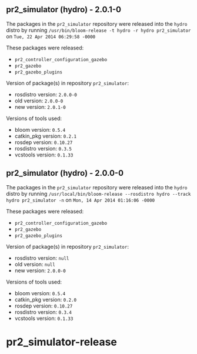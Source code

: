 ## pr2_simulator (hydro) - 2.0.1-0

The packages in the `pr2_simulator` repository were released into the `hydro` distro by running `/usr/bin/bloom-release -t hydro -r hydro pr2_simulator` on `Tue, 22 Apr 2014 06:29:58 -0000`

These packages were released:
- `pr2_controller_configuration_gazebo`
- `pr2_gazebo`
- `pr2_gazebo_plugins`

Version of package(s) in repository `pr2_simulator`:
- rosdistro version: `2.0.0-0`
- old version: `2.0.0-0`
- new version: `2.0.1-0`

Versions of tools used:
- bloom version: `0.5.4`
- catkin_pkg version: `0.2.1`
- rosdep version: `0.10.27`
- rosdistro version: `0.3.5`
- vcstools version: `0.1.33`


## pr2_simulator (hydro) - 2.0.0-0

The packages in the `pr2_simulator` repository were released into the `hydro` distro by running `/usr/local/bin/bloom-release --rosdistro hydro --track hydro pr2_simulator -n` on `Mon, 14 Apr 2014 01:16:06 -0000`

These packages were released:
- `pr2_controller_configuration_gazebo`
- `pr2_gazebo`
- `pr2_gazebo_plugins`

Version of package(s) in repository `pr2_simulator`:
- rosdistro version: `null`
- old version: `null`
- new version: `2.0.0-0`

Versions of tools used:
- bloom version: `0.5.4`
- catkin_pkg version: `0.2.0`
- rosdep version: `0.10.27`
- rosdistro version: `0.3.4`
- vcstools version: `0.1.33`


pr2_simulator-release
=====================

